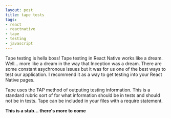 ```yaml
---
layout: post
title: tape tests
tags:
- react
- reactnative
- tape
- testing
- javascript
---
```


Tape testing is hella boss! Tape testing in React Native works like a dream. Well...
more like a dream in the way that Inception was a dream. There are some constant asychronous issues but it was for us one of the best ways to test our application. I recommend it as a way to get testing into your React Native pages.

Tape uses the TAP method of outputing testing information. This is a standard rubric sort of for what information should be in tests and should not be in tests. Tape can be included in your files with a require statement. 

**This is a stub... there's more to come**

